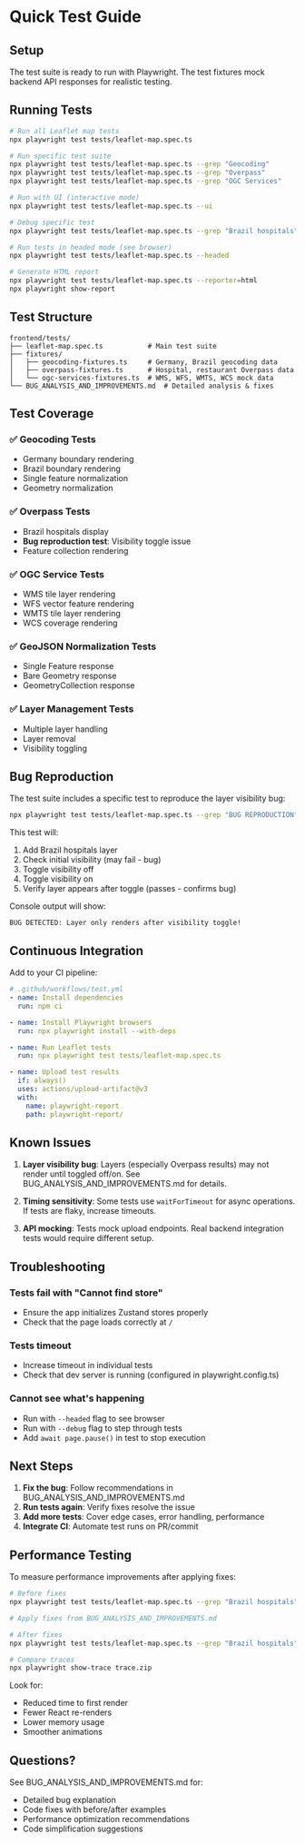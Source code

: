 # Quick Test Guide

## Setup

The test suite is ready to run with Playwright. The test fixtures mock backend API responses for realistic testing.

## Running Tests

```bash
# Run all Leaflet map tests
npx playwright test tests/leaflet-map.spec.ts

# Run specific test suite
npx playwright test tests/leaflet-map.spec.ts --grep "Geocoding"
npx playwright test tests/leaflet-map.spec.ts --grep "Overpass"
npx playwright test tests/leaflet-map.spec.ts --grep "OGC Services"

# Run with UI (interactive mode)
npx playwright test tests/leaflet-map.spec.ts --ui

# Debug specific test
npx playwright test tests/leaflet-map.spec.ts --grep "Brazil hospitals" --debug

# Run tests in headed mode (see browser)
npx playwright test tests/leaflet-map.spec.ts --headed

# Generate HTML report
npx playwright test tests/leaflet-map.spec.ts --reporter=html
npx playwright show-report
```

## Test Structure

```
frontend/tests/
├── leaflet-map.spec.ts           # Main test suite
├── fixtures/
│   ├── geocoding-fixtures.ts     # Germany, Brazil geocoding data
│   ├── overpass-fixtures.ts      # Hospital, restaurant Overpass data
│   └── ogc-services-fixtures.ts  # WMS, WFS, WMTS, WCS mock data
└── BUG_ANALYSIS_AND_IMPROVEMENTS.md  # Detailed analysis & fixes
```

## Test Coverage

### ✅ Geocoding Tests
- Germany boundary rendering
- Brazil boundary rendering
- Single feature normalization
- Geometry normalization

### ✅ Overpass Tests
- Brazil hospitals display
- **Bug reproduction test**: Visibility toggle issue
- Feature collection rendering

### ✅ OGC Service Tests
- WMS tile layer rendering
- WFS vector feature rendering
- WMTS tile layer rendering
- WCS coverage rendering

### ✅ GeoJSON Normalization Tests
- Single Feature response
- Bare Geometry response  
- GeometryCollection response

### ✅ Layer Management Tests
- Multiple layer handling
- Layer removal
- Visibility toggling

## Bug Reproduction

The test suite includes a specific test to reproduce the layer visibility bug:

```bash
npx playwright test tests/leaflet-map.spec.ts --grep "BUG REPRODUCTION"
```

This test will:
1. Add Brazil hospitals layer
2. Check initial visibility (may fail - bug)
3. Toggle visibility off
4. Toggle visibility on
5. Verify layer appears after toggle (passes - confirms bug)

Console output will show:
```
BUG DETECTED: Layer only renders after visibility toggle!
```

## Continuous Integration

Add to your CI pipeline:

```yaml
# .github/workflows/test.yml
- name: Install dependencies
  run: npm ci

- name: Install Playwright browsers
  run: npx playwright install --with-deps

- name: Run Leaflet tests
  run: npx playwright test tests/leaflet-map.spec.ts

- name: Upload test results
  if: always()
  uses: actions/upload-artifact@v3
  with:
    name: playwright-report
    path: playwright-report/
```

## Known Issues

1. **Layer visibility bug**: Layers (especially Overpass results) may not render until toggled off/on. See BUG_ANALYSIS_AND_IMPROVEMENTS.md for details.

2. **Timing sensitivity**: Some tests use `waitForTimeout` for async operations. If tests are flaky, increase timeouts.

3. **API mocking**: Tests mock upload endpoints. Real backend integration tests would require different setup.

## Troubleshooting

### Tests fail with "Cannot find store"
- Ensure the app initializes Zustand stores properly
- Check that the page loads correctly at `/`

### Tests timeout
- Increase timeout in individual tests
- Check that dev server is running (configured in playwright.config.ts)

### Cannot see what's happening
- Run with `--headed` flag to see browser
- Run with `--debug` flag to step through tests
- Add `await page.pause()` in test to stop execution

## Next Steps

1. **Fix the bug**: Follow recommendations in BUG_ANALYSIS_AND_IMPROVEMENTS.md
2. **Run tests again**: Verify fixes resolve the issue
3. **Add more tests**: Cover edge cases, error handling, performance
4. **Integrate CI**: Automate test runs on PR/commit

## Performance Testing

To measure performance improvements after applying fixes:

```bash
# Before fixes
npx playwright test tests/leaflet-map.spec.ts --grep "Brazil hospitals" --trace on

# Apply fixes from BUG_ANALYSIS_AND_IMPROVEMENTS.md

# After fixes
npx playwright test tests/leaflet-map.spec.ts --grep "Brazil hospitals" --trace on

# Compare traces
npx playwright show-trace trace.zip
```

Look for:
- Reduced time to first render
- Fewer React re-renders
- Lower memory usage
- Smoother animations

## Questions?

See BUG_ANALYSIS_AND_IMPROVEMENTS.md for:
- Detailed bug explanation
- Code fixes with before/after examples
- Performance optimization recommendations
- Code simplification suggestions
